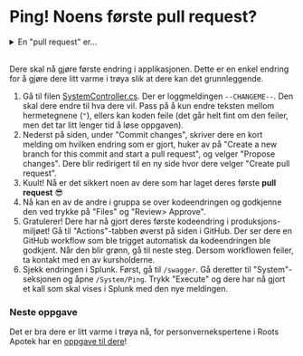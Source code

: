 # Ping! Noens første pull request?

<details>
<summary>En "pull request" er...</summary>
... en metode å be noen se over endringer i et prosjekt for å få det inn i produksjonsmiljøet. Dette kalles "code review" eller "kodegjennomgang", en av de viktigste aktivitetene i sikker utvikling.
</details><br>

Dere skal nå gjøre første endring i applikasjonen. Dette er en enkel endring
for å gjøre dere litt varme i trøya slik at dere kan det grunnleggende. 

1. Gå til filen [SystemController.cs](/RootsPrescription/Controllers/SystemController.cs#L32). Der er loggmeldingen `--CHANGEME--`. Den skal dere endre til hva dere vil. Pass på å kun endre teksten mellom hermetegnene (`"`), ellers kan koden feile (det går helt fint om den feiler, men det tar litt lenger tid å løse oppgaven).
2. Nederst på siden, under "Commit changes", skriver dere en kort melding om hvilken endring som er gjort, huker av på "Create a new branch for this commit and start a pull request", og velger "Propose changes". Dere blir redirigert til en ny side hvor dere velger "Create pull request".
3. Kuult! Nå er det sikkert noen av dere som har laget deres første **pull request** 😎
4. Nå kan en av de andre i gruppa se over kodeendringen og godkjenne den ved trykke på "Files" og "Review> Approve". 
5. Gratulerer! Dere har nå gjort deres første kodeendring i produksjons-miljøet! Gå til "Actions"-tabben øverst på siden i GitHub. Der ser dere en GitHub workflow som ble trigget automatisk da kodeendringen ble godkjent. Når den blir grønn, gå til neste steg. Dersom workflowen feiler, ta kontakt med en av kursholderne.
6. Sjekk endringen i Splunk. Først, gå til `/swagger`. Gå deretter til "System"-seksjonen og åpne `/System/Ping`. Trykk "Execute" og dere har nå gjort et kall som skal vises i Splunk med den nye meldingen.


### Neste oppgave
Det er bra dere er litt varme i trøya nå, for personvernekspertene i Roots Apotek har en [oppgave til dere](./4_fiks-loggmeldingen.md)!

